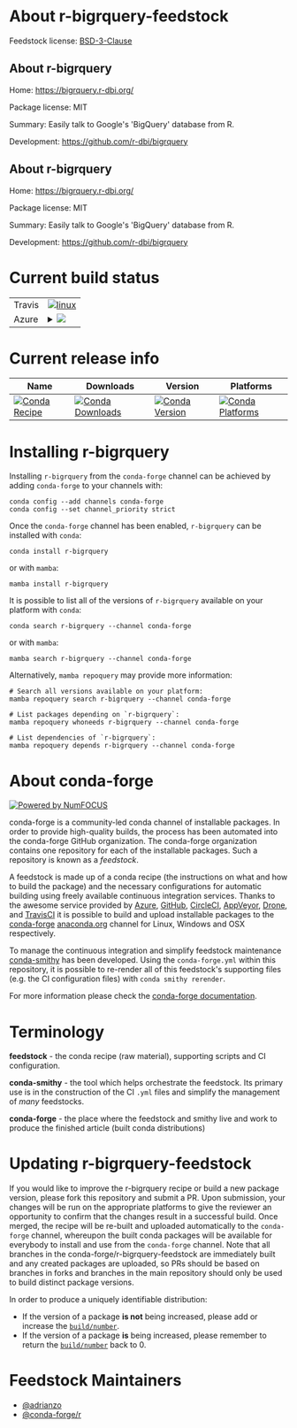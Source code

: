 About r-bigrquery-feedstock
===========================

Feedstock license: [BSD-3-Clause](https://github.com/conda-forge/r-bigrquery-feedstock/blob/main/LICENSE.txt)


About r-bigrquery
-----------------

Home: https://bigrquery.r-dbi.org/

Package license: MIT

Summary: Easily talk to Google's 'BigQuery' database from R.

Development: https://github.com/r-dbi/bigrquery

About r-bigrquery
-----------------

Home: https://bigrquery.r-dbi.org/

Package license: MIT

Summary: Easily talk to Google's 'BigQuery' database from R.

Development: https://github.com/r-dbi/bigrquery

Current build status
====================


<table><tr>
    <td>Travis</td>
    <td>
      <a href="https://app.travis-ci.com/conda-forge/r-bigrquery-feedstock">
        <img alt="linux" src="https://img.shields.io/travis/com/conda-forge/r-bigrquery-feedstock/main.svg?label=Linux">
      </a>
    </td>
  </tr>
    
  <tr>
    <td>Azure</td>
    <td>
      <details>
        <summary>
          <a href="https://dev.azure.com/conda-forge/feedstock-builds/_build/latest?definitionId=3354&branchName=main">
            <img src="https://dev.azure.com/conda-forge/feedstock-builds/_apis/build/status/r-bigrquery-feedstock?branchName=main">
          </a>
        </summary>
        <table>
          <thead><tr><th>Variant</th><th>Status</th></tr></thead>
          <tbody><tr>
              <td>linux_64_r_base4.3</td>
              <td>
                <a href="https://dev.azure.com/conda-forge/feedstock-builds/_build/latest?definitionId=3354&branchName=main">
                  <img src="https://dev.azure.com/conda-forge/feedstock-builds/_apis/build/status/r-bigrquery-feedstock?branchName=main&jobName=linux&configuration=linux%20linux_64_r_base4.3" alt="variant">
                </a>
              </td>
            </tr><tr>
              <td>linux_64_r_base4.4</td>
              <td>
                <a href="https://dev.azure.com/conda-forge/feedstock-builds/_build/latest?definitionId=3354&branchName=main">
                  <img src="https://dev.azure.com/conda-forge/feedstock-builds/_apis/build/status/r-bigrquery-feedstock?branchName=main&jobName=linux&configuration=linux%20linux_64_r_base4.4" alt="variant">
                </a>
              </td>
            </tr><tr>
              <td>linux_aarch64_r_base4.3</td>
              <td>
                <a href="https://dev.azure.com/conda-forge/feedstock-builds/_build/latest?definitionId=3354&branchName=main">
                  <img src="https://dev.azure.com/conda-forge/feedstock-builds/_apis/build/status/r-bigrquery-feedstock?branchName=main&jobName=linux&configuration=linux%20linux_aarch64_r_base4.3" alt="variant">
                </a>
              </td>
            </tr><tr>
              <td>linux_aarch64_r_base4.4</td>
              <td>
                <a href="https://dev.azure.com/conda-forge/feedstock-builds/_build/latest?definitionId=3354&branchName=main">
                  <img src="https://dev.azure.com/conda-forge/feedstock-builds/_apis/build/status/r-bigrquery-feedstock?branchName=main&jobName=linux&configuration=linux%20linux_aarch64_r_base4.4" alt="variant">
                </a>
              </td>
            </tr><tr>
              <td>linux_ppc64le_r_base4.3</td>
              <td>
                <a href="https://dev.azure.com/conda-forge/feedstock-builds/_build/latest?definitionId=3354&branchName=main">
                  <img src="https://dev.azure.com/conda-forge/feedstock-builds/_apis/build/status/r-bigrquery-feedstock?branchName=main&jobName=linux&configuration=linux%20linux_ppc64le_r_base4.3" alt="variant">
                </a>
              </td>
            </tr><tr>
              <td>linux_ppc64le_r_base4.4</td>
              <td>
                <a href="https://dev.azure.com/conda-forge/feedstock-builds/_build/latest?definitionId=3354&branchName=main">
                  <img src="https://dev.azure.com/conda-forge/feedstock-builds/_apis/build/status/r-bigrquery-feedstock?branchName=main&jobName=linux&configuration=linux%20linux_ppc64le_r_base4.4" alt="variant">
                </a>
              </td>
            </tr><tr>
              <td>osx_64_r_base4.3</td>
              <td>
                <a href="https://dev.azure.com/conda-forge/feedstock-builds/_build/latest?definitionId=3354&branchName=main">
                  <img src="https://dev.azure.com/conda-forge/feedstock-builds/_apis/build/status/r-bigrquery-feedstock?branchName=main&jobName=osx&configuration=osx%20osx_64_r_base4.3" alt="variant">
                </a>
              </td>
            </tr><tr>
              <td>osx_64_r_base4.4</td>
              <td>
                <a href="https://dev.azure.com/conda-forge/feedstock-builds/_build/latest?definitionId=3354&branchName=main">
                  <img src="https://dev.azure.com/conda-forge/feedstock-builds/_apis/build/status/r-bigrquery-feedstock?branchName=main&jobName=osx&configuration=osx%20osx_64_r_base4.4" alt="variant">
                </a>
              </td>
            </tr><tr>
              <td>win_64_r_base4.3</td>
              <td>
                <a href="https://dev.azure.com/conda-forge/feedstock-builds/_build/latest?definitionId=3354&branchName=main">
                  <img src="https://dev.azure.com/conda-forge/feedstock-builds/_apis/build/status/r-bigrquery-feedstock?branchName=main&jobName=win&configuration=win%20win_64_r_base4.3" alt="variant">
                </a>
              </td>
            </tr><tr>
              <td>win_64_r_base4.4</td>
              <td>
                <a href="https://dev.azure.com/conda-forge/feedstock-builds/_build/latest?definitionId=3354&branchName=main">
                  <img src="https://dev.azure.com/conda-forge/feedstock-builds/_apis/build/status/r-bigrquery-feedstock?branchName=main&jobName=win&configuration=win%20win_64_r_base4.4" alt="variant">
                </a>
              </td>
            </tr>
          </tbody>
        </table>
      </details>
    </td>
  </tr>
</table>

Current release info
====================

| Name | Downloads | Version | Platforms |
| --- | --- | --- | --- |
| [![Conda Recipe](https://img.shields.io/badge/recipe-r--bigrquery-green.svg)](https://anaconda.org/conda-forge/r-bigrquery) | [![Conda Downloads](https://img.shields.io/conda/dn/conda-forge/r-bigrquery.svg)](https://anaconda.org/conda-forge/r-bigrquery) | [![Conda Version](https://img.shields.io/conda/vn/conda-forge/r-bigrquery.svg)](https://anaconda.org/conda-forge/r-bigrquery) | [![Conda Platforms](https://img.shields.io/conda/pn/conda-forge/r-bigrquery.svg)](https://anaconda.org/conda-forge/r-bigrquery) |

Installing r-bigrquery
======================

Installing `r-bigrquery` from the `conda-forge` channel can be achieved by adding `conda-forge` to your channels with:

```
conda config --add channels conda-forge
conda config --set channel_priority strict
```

Once the `conda-forge` channel has been enabled, `r-bigrquery` can be installed with `conda`:

```
conda install r-bigrquery
```

or with `mamba`:

```
mamba install r-bigrquery
```

It is possible to list all of the versions of `r-bigrquery` available on your platform with `conda`:

```
conda search r-bigrquery --channel conda-forge
```

or with `mamba`:

```
mamba search r-bigrquery --channel conda-forge
```

Alternatively, `mamba repoquery` may provide more information:

```
# Search all versions available on your platform:
mamba repoquery search r-bigrquery --channel conda-forge

# List packages depending on `r-bigrquery`:
mamba repoquery whoneeds r-bigrquery --channel conda-forge

# List dependencies of `r-bigrquery`:
mamba repoquery depends r-bigrquery --channel conda-forge
```


About conda-forge
=================

[![Powered by
NumFOCUS](https://img.shields.io/badge/powered%20by-NumFOCUS-orange.svg?style=flat&colorA=E1523D&colorB=007D8A)](https://numfocus.org)

conda-forge is a community-led conda channel of installable packages.
In order to provide high-quality builds, the process has been automated into the
conda-forge GitHub organization. The conda-forge organization contains one repository
for each of the installable packages. Such a repository is known as a *feedstock*.

A feedstock is made up of a conda recipe (the instructions on what and how to build
the package) and the necessary configurations for automatic building using freely
available continuous integration services. Thanks to the awesome service provided by
[Azure](https://azure.microsoft.com/en-us/services/devops/), [GitHub](https://github.com/),
[CircleCI](https://circleci.com/), [AppVeyor](https://www.appveyor.com/),
[Drone](https://cloud.drone.io/welcome), and [TravisCI](https://travis-ci.com/)
it is possible to build and upload installable packages to the
[conda-forge](https://anaconda.org/conda-forge) [anaconda.org](https://anaconda.org/)
channel for Linux, Windows and OSX respectively.

To manage the continuous integration and simplify feedstock maintenance
[conda-smithy](https://github.com/conda-forge/conda-smithy) has been developed.
Using the ``conda-forge.yml`` within this repository, it is possible to re-render all of
this feedstock's supporting files (e.g. the CI configuration files) with ``conda smithy rerender``.

For more information please check the [conda-forge documentation](https://conda-forge.org/docs/).

Terminology
===========

**feedstock** - the conda recipe (raw material), supporting scripts and CI configuration.

**conda-smithy** - the tool which helps orchestrate the feedstock.
                   Its primary use is in the construction of the CI ``.yml`` files
                   and simplify the management of *many* feedstocks.

**conda-forge** - the place where the feedstock and smithy live and work to
                  produce the finished article (built conda distributions)


Updating r-bigrquery-feedstock
==============================

If you would like to improve the r-bigrquery recipe or build a new
package version, please fork this repository and submit a PR. Upon submission,
your changes will be run on the appropriate platforms to give the reviewer an
opportunity to confirm that the changes result in a successful build. Once
merged, the recipe will be re-built and uploaded automatically to the
`conda-forge` channel, whereupon the built conda packages will be available for
everybody to install and use from the `conda-forge` channel.
Note that all branches in the conda-forge/r-bigrquery-feedstock are
immediately built and any created packages are uploaded, so PRs should be based
on branches in forks and branches in the main repository should only be used to
build distinct package versions.

In order to produce a uniquely identifiable distribution:
 * If the version of a package **is not** being increased, please add or increase
   the [``build/number``](https://docs.conda.io/projects/conda-build/en/latest/resources/define-metadata.html#build-number-and-string).
 * If the version of a package **is** being increased, please remember to return
   the [``build/number``](https://docs.conda.io/projects/conda-build/en/latest/resources/define-metadata.html#build-number-and-string)
   back to 0.

Feedstock Maintainers
=====================

* [@adrianzo](https://github.com/adrianzo/)
* [@conda-forge/r](https://github.com/conda-forge/r/)

